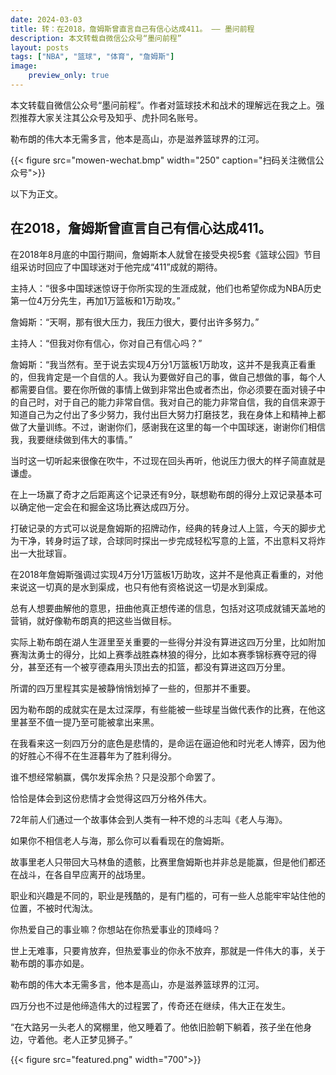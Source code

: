 ```yaml
---
date: 2024-03-03
title: 转：在2018，詹姆斯曾直言自己有信心达成411。 —— 墨问前程
description: 本文转载自微信公众号“墨问前程”
layout: posts
tags: ["NBA", "篮球", "体育", "詹姆斯"]
image:
    preview_only: true
---
```


本文转载自微信公众号“墨问前程”。作者对篮球技术和战术的理解远在我之上。强烈推荐大家关注其公众号及知乎、虎扑同名账号。

勒布朗的伟大本无需多言，他本是高山，亦是滋养篮球界的江河。

<!--more-->

{{< figure src="mowen-wechat.bmp" width="250" caption="扫码关注微信公众号">}}

以下为正文。

## 在2018，詹姆斯曾直言自己有信心达成411。

在2018年8月底的中国行期间，詹姆斯本人就曾在接受央视5套《篮球公园》节目组采访时回应了中国球迷对于他完成“411”成就的期待。

主持人：“很多中国球迷惊讶于你所实现的生涯成就，他们也希望你成为NBA历史第一位4万分先生，再加1万篮板和1万助攻。”

詹姆斯：“天啊，那有很大压力，我压力很大，要付出许多努力。”

主持人：“但我对你有信心，你对自己有信心吗？”

詹姆斯：“我当然有。至于说去实现4万分1万篮板1万助攻，这并不是我真正看重的，但我肯定是一个自信的人。我认为要做好自己的事，做自己想做的事，每个人都需要自信。要在你所做的事情上做到非常出色或者杰出，你必须要在面对镜子中的自己时，对于自己的能力非常自信。我对自己的能力非常自信，我的自信来源于知道自己为之付出了多少努力，我付出巨大努力打磨技艺，我在身体上和精神上都做了大量训练。不过，谢谢你们，感谢我在这里的每一个中国球迷，谢谢你们相信我，我要继续做到伟大的事情。”

当时这一切听起来很像在吹牛，不过现在回头再听，他说压力很大的样子简直就是谦虚。

在上一场赢了奇才之后距离这个记录还有9分，联想勒布朗的得分上双记录基本可以确定他一定会在和掘金这场比赛达成四万分。

打破记录的方式可以说是詹姆斯的招牌动作，经典的转身过人上篮，今天的脚步尤为干净，转身时运了球，合球同时探出一步完成轻松写意的上篮，不出意料又将炸出一大批球盲。

在2018年詹姆斯强调过实现4万分1万篮板1万助攻，这并不是他真正看重的，对他来说这一切真的是水到渠成，也只有他有资格说这一切是水到渠成。

总有人想要曲解他的意思，扭曲他真正想传递的信息，包括对这项成就铺天盖地的营销，就好像勒布朗真的把这些当做目标。

实际上勒布朗在湖人生涯里至关重要的一些得分并没有算进这四万分里，比如附加赛淘汰勇士的得分，比如上赛季战胜森林狼的得分，比如本赛季锦标赛夺冠的得分，甚至还有一个被亨德森用头顶出去的扣篮，都没有算进这四万分里。

所谓的四万里程其实是被静悄悄划掉了一些的，但那并不重要。

因为勒布朗的成就实在是太过深厚，有些能被一些球星当做代表作的比赛，在他这里甚至不值一提乃至可能被拿出来黑。

在我看来这一刻四万分的底色是悲情的，是命运在逼迫他和时光老人博弈，因为他的好胜心不得不在生涯暮年为了胜利得分。

谁不想经常躺赢，偶尔发挥余热？只是没那个命罢了。

恰恰是体会到这份悲情才会觉得这四万分格外伟大。

72年前人们通过一个故事体会到人类有一种不熄的斗志叫《老人与海》。

如果你不相信老人与海，那么你可以看看现在的詹姆斯。

故事里老人只带回大马林鱼的遗骸，比赛里詹姆斯也并非总是能赢，但是他们都还在战斗，在各自早应离开的战场里。

职业和兴趣是不同的，职业是残酷的，是有门槛的，可有一些人总能牢牢站住他的位置，不被时代淘汰。

你热爱自己的事业嘛？你想站在你热爱事业的顶峰吗？

世上无难事，只要肯放弃，但热爱事业的你永不放弃，那就是一件伟大的事，关于勒布朗的事亦如是。

勒布朗的伟大本无需多言，他本是高山，亦是滋养篮球界的江河。

四万分也不过是他缔造伟大的过程罢了，传奇还在继续，伟大正在发生。

“在大路另一头老人的窝棚里，他又睡着了。他依旧脸朝下躺着，孩子坐在他身边，守着他。老人正梦见狮子。”

{{< figure src="featured.png" width="700">}}
